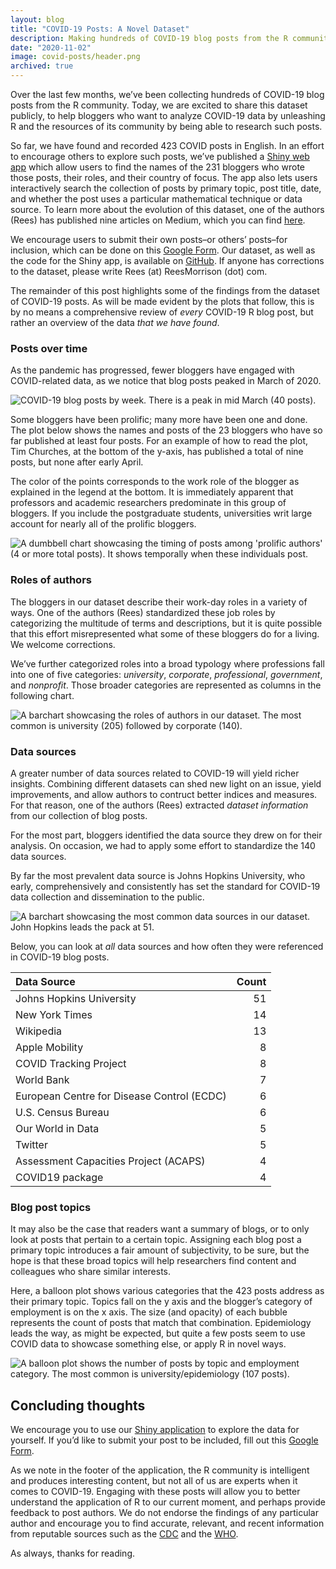 ```yaml
---
layout: blog
title: "COVID-19 Posts: A Novel Dataset"
description: Making hundreds of COVID-19 blog posts from the R community available for public use
date: "2020-11-02"
image: covid-posts/header.png
archived: true
---
```


<script>
  import Image from "../../lib/global/Image.svelte"
  import Info from "../../lib/global/Info.svelte"
</script>

Over the last few months, we’ve been collecting hundreds of COVID-19
blog posts from the R community. Today, we are excited to share this
dataset publicly, to help bloggers who want to analyze COVID-19 data by
unleashing R and the resources of its community by being able to
research such posts.

So far, we have found and recorded 423 COVID posts in English. In an
effort to encourage others to explore such posts, we’ve published a <a href="https://connorrothschild.shinyapps.io/covid-posts/" target="_blank">Shiny web app</a>
which allow users to find the names of the 231 bloggers who wrote those
posts, their roles, and their country of focus. The app also lets users
interactively search the collection of posts by primary topic, post
title, date, and whether the post uses a particular mathematical
technique or data source. To learn more about the evolution of this
dataset, one of the authors (Rees) has published nine articles on
Medium, which you can find <a href="https://medium.com/@rees_32356" target="_blank">here</a>.

We encourage users to submit their own posts–or others’ posts–for
inclusion, which can be done on this <a href="https://docs.google.com/forms/d/e/1FAIpQLScfob3uBoumXIRcSW83T0GhXCfi-KI_psGxIqtl_rQ5VHu9ZQ/viewform?usp=sf_link" target="_blank">Google Form</a>.
Our dataset, as well as the code for the Shiny app, is available on <a href="https://github.com/connorrothschild/covid-posts" target="_blank">GitHub</a>.
If anyone has corrections to the dataset, please write Rees (at)
ReesMorrison (dot) com.

The remainder of this post highlights some of the findings from the
dataset of COVID-19 posts. As will be made evident by the plots that
follow, this is by no means a comprehensive review of _every_ COVID-19 R
blog post, but rather an overview of the data _that we have found_.

### Posts over time

As the pandemic has progressed, fewer bloggers have engaged with
COVID-related data, as we notice that blog posts peaked in March of 2020.

<Image alt="COVID-19 blog posts by week. There is a peak in mid March (40 posts)." src="../images/post/covid-posts/weekly-1.png"></Image>

Some bloggers have been prolific; many more have been one and done. The
plot below shows the names and posts of the 23 bloggers who have so far
published at least four posts. For an example of how to read the plot,
Tim Churches, at the bottom of the y-axis, has published a total of nine
posts, but none after early April.

The color of the points corresponds to the work role of the blogger as
explained in the legend at the bottom. It is immediately apparent that
professors and academic researchers predominate in this group of
bloggers. If you include the postgraduate students, universities writ
large account for nearly all of the prolific bloggers.

<Image alt="A dumbbell chart showcasing the timing of posts among 'prolific authors' (4 or more total posts). It shows temporally when these individuals post. " src="../images/post/covid-posts/prolificVer2-1.png"></Image>

### Roles of authors

The bloggers in our dataset describe their work-day roles in a variety
of ways. One of the authors (Rees) standardized these job roles by
categorizing the multitude of terms and descriptions, but it is quite
possible that this effort misrepresented what some of these bloggers do
for a living. We welcome corrections.

We’ve further categorized roles into a broad typology where professions
fall into one of five categories: _university_, _corporate_,
_professional_, _government_, and _nonprofit_. Those broader categories
are represented as columns in the following chart.

<Image alt="A barchart showcasing the roles of authors in our dataset. The most common is university (205) followed by corporate (140)." src="../images/post/covid-posts/authorVer2-1.png"></Image>

### Data sources

A greater number of data sources related to COVID-19 will yield richer
insights. Combining different datasets can shed new light on an issue,
yield improvements, and allow authors to contruct better indices and
measures. For that reason, one of the authors (Rees) extracted _dataset
information_ from our collection of blog posts.

For the most part, bloggers identified the data source they drew on for
their analysis. On occasion, we had to apply some effort to standardize
the 140 data sources.

By far the most prevalent data source is Johns Hopkins University, who
early, comprehensively and consistently has set the standard for
COVID-19 data collection and dissemination to the public.

<Image alt="A barchart showcasing the most common data sources in our dataset. John Hopkins leads the pack at 51." src="../images/post/covid-posts/dataTable-1.png"></Image>

Below, you can look at _all_ data sources and how often they were
referenced in COVID-19 blog posts.

<div class='table-container'>

| Data Source                                | Count |
| :----------------------------------------- | ----: |
| Johns Hopkins University                   |    51 |
| New York Times                             |    14 |
| Wikipedia                                  |    13 |
| Apple Mobility                             |     8 |
| COVID Tracking Project                     |     8 |
| World Bank                                 |     7 |
| European Centre for Disease Control (ECDC) |     6 |
| U.S. Census Bureau                         |     6 |
| Our World in Data                          |     5 |
| Twitter                                    |     5 |
| Assessment Capacities Project (ACAPS)      |     4 |
| COVID19 package                            |     4 |

</div>

### Blog post topics

It may also be the case that readers want a summary of blogs, or to only
look at posts that pertain to a certain topic. Assigning each blog post
a primary topic introduces a fair amount of subjectivity, to be sure,
but the hope is that these broad topics will help researchers find
content and colleagues who share similar interests.

Here, a balloon plot shows various categories that the 423 posts address
as their primary topic. Topics fall on the y axis and the blogger’s
category of employment is on the x axis. The size (and opacity) of each
bubble represents the count of posts that match that combination.
Epidemiology leads the way, as might be expected, but quite a few posts
seem to use COVID data to showcase something else, or apply R in novel
ways.

<Image alt="A balloon plot shows the number of posts by topic and employment category. The most common is university/epidemiology (107 posts)." src="../images/post/covid-posts/topicsVer2-1.png"></Image>

## Concluding thoughts

We encourage you to use our <a href="https://connorrothschild.shinyapps.io/covid-posts/" target="_blank">Shiny application</a>
to explore the data for yourself. If you’d like to submit your post to
be included, fill out this <a href="https://docs.google.com/forms/d/e/1FAIpQLScfob3uBoumXIRcSW83T0GhXCfi-KI_psGxIqtl_rQ5VHu9ZQ/viewform?usp=sf_link" target="_blank">Google Form</a>.

As we note in the footer of the application, the R community is
intelligent and produces interesting content, but not all of us are
experts when it comes to COVID-19. Engaging with these posts will allow
you to better understand the application of R to our current moment, and
perhaps provide feedback to post authors. We do not endorse the findings
of any particular author and encourage you to find accurate, relevant,
and recent information from reputable sources such as the <a href="https://www.cdc.gov/" target="_blank">CDC</a> and the <a href="https://www.who.int/" target="_blank">WHO</a>.

As always, thanks for reading.
